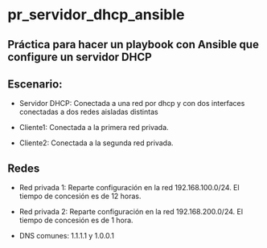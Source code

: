 # pr_servidor_dhcp_ansible

## Práctica para hacer un playbook con Ansible que configure un servidor DHCP

## Escenario:

* Servidor DHCP: Conectada a una red por dhcp y con dos interfaces conectadas 
a dos redes aisladas distintas

* Cliente1: Conectada a la primera red privada.

* Cliente2: Conectada a la segunda red privada.

## Redes

* Red privada 1:  Reparte configuración en la red 192.168.100.0/24. El tiempo de concesión es de 12 horas.

* Red privada 2: Reparte configuración en la red 192.168.200.0/24. El tiempo de concesión es de 1 hora.

* DNS comunes: 1.1.1.1 y 1.0.0.1


